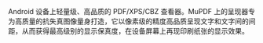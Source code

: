 Android 设备上轻量级、高品质的 PDF/XPS/CBZ 查看器。MuPDF 上的呈现器专为高质量的抗失真图像量身打造，它以像素级的精度高品质呈现文字和文字间的间距，从而获得最高级别的显示保真度，在设备屏幕上再现印刷纸张的显示效果。
